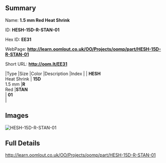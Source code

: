 

## Summary
 
Name: __1.5 mm Red Heat Shrink__

ID: __HESH-15D-R-STAN-01__

Hex ID: __EE31__

WebPage: __http://learn.oomlout.co.uk/OO/Projects/oomp/part/HESH-15D-R-STAN-01__

Short URL: __http://oom.lt/EE31__


|Type   |Size   |Color   |Description   |Index   |
| __HESH__ <br>Heat Shrink  | __15D__<br>1.5 mm   |__R__<br>Red    |__STAN__<br>    | __01__<br>  |


## Images
![HESH-15D-R-STAN-01](http://oomlout.com/oomp-gen/parts/HESH-15D-R-STAN-01/HESH-15D-R-STAN-01_420.jpg)

## Full Details

 http://learn.oomlout.co.uk/OO/Projects/oomp/part/HESH-15D-R-STAN-01

